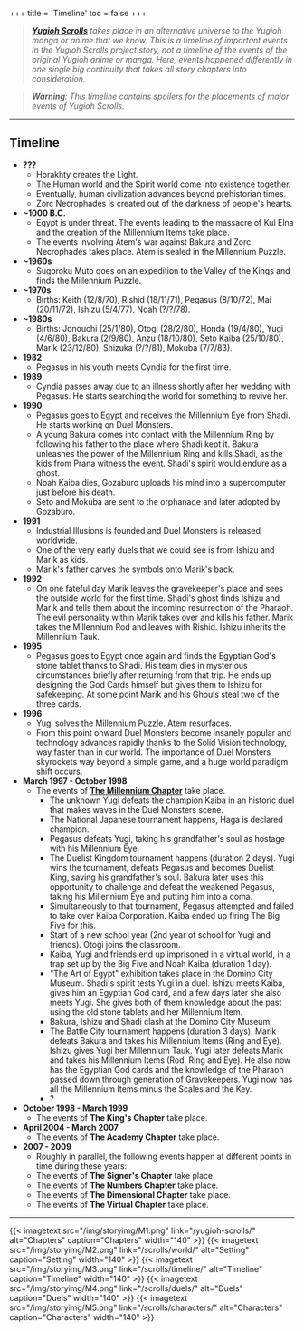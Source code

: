 +++
title = 'Timeline'
toc = false
+++

>_**[Yugioh Scrolls](/yugioh-scrolls)** takes place in an alternative universe to the Yugioh manga or anime that we know. This is a timeline of important events in the Yugioh Scrolls project story, not a timeline of the events of the original Yugioh anime or manga. Here, events happened differently in one single big continuity that takes all story chapters into consideration._

> _**Warning**: This timeline contains spoilers for the placements of major events of Yugioh Scrolls._

---

## Timeline

* **???**
    * Horakhty creates the Light.
    * The Human world and the Spirit world come into existence together.
    * Eventually, human civilization advances beyond prehistorian times.
    * Zorc Necrophades is created out of the darkness of people's hearts.
* **~1000 B.C.**
    * Egypt is under threat. The events leading to the massacre of Kul Elna and the creation of the Millennium Items take place.
    * The events involving Atem's war against Bakura and Zorc Necrophades takes place. Atem is sealed in the Millennium Puzzle.
* **~1960s**
    * Sugoroku Muto goes on an expedition to the Valley of the Kings and finds the Millennium Puzzle.
* **~1970s**
    * Births: Keith (12/8/70), Rishid (18/11/71), Pegasus (8/10/72), Mai (20/11/72), Ishizu (5/4/77), Noah (?/?/78).
* **~1980s**
    * Births: Jonouchi (25/1/80), Otogi (28/2/80), Honda (19/4/80), Yugi (4/6/80), Bakura (2/9/80), Anzu (18/10/80), Seto Kaiba (25/10/80), Marik (23/12/80), Shizuka (?/?/81), Mokuba (7/7/83).
* **1982**
    * Pegasus in his youth meets Cyndia for the first time.
* **1989**
    * Cyndia passes away due to an illness shortly after her wedding with Pegasus. He starts searching the world for something to revive her.
* **1990**
    * Pegasus goes to Egypt and receives the Millennium Eye from Shadi. He starts working on Duel Monsters.
    * A young Bakura comes into contact with the Millennium Ring by following his father to the place where Shadi kept it. Bakura unleashes the power of the Millennium Ring and kills Shadi, as the kids from Prana witness the event. Shadi's spirit would endure as a ghost.
    * Noah Kaiba dies, Gozaburo uploads his mind into a supercomputer just before his death.
    * Seto and Mokuba are sent to the orphanage and later adopted by Gozaburo.
* **1991**
    * Industrial Illusions is founded and Duel Monsters is released worldwide.
    * One of the very early duels that we could see is from Ishizu and Marik as kids.
    * Marik's father carves the symbols onto Marik's back.
* **1992**
    * On one fateful day Marik leaves the gravekeeper's place and sees the outside world for the first time. Shadi's ghost finds Ishizu and Marik and tells them about the incoming resurrection of the Pharaoh. The evil personality within Marik takes over and kills his father. Marik takes the Millennium Rod and leaves with Rishid. Ishizu inherits the Millennium Tauk.
* **1995**
    * Pegasus goes to Egypt once again and finds the Egyptian God's stone tablet thanks to Shadi. His team dies in mysterious circumstances briefly after returning from that trip. He ends up designing the God Cards himself but gives them to Ishizu for safekeeping. At some point Marik and his Ghouls steal two of the three cards.
* **1996**
    * Yugi solves the Millennium Puzzle. Atem resurfaces.
    * From this point onward Duel Monsters become insanely popular and technology advances rapidly thanks to the Solid Vision technology, way faster than in our world. The importance of Duel Monsters skyrockets way beyond a simple game, and a huge world paradigm shift occurs.
* **March 1997 - October 1998**
    * The events of **[The Millennium Chapter](/yugioh-scrolls/#the-millennium-chapter)** take place.
        * The unknown Yugi defeats the champion Kaiba in an historic duel that makes waves in the Duel Monsters scene.
        * The National Japanese tournament happens, Haga is declared champion.
        * Pegasus defeats Yugi, taking his grandfather's soul as hostage with his Millennium Eye.
        * The Duelist Kingdom tournament happens (duration 2 days). Yugi wins the tournament, defeats Pegasus and becomes Duelist King, saving his grandfather's soul. Bakura later uses this opportunity to challenge and defeat the weakened Pegasus, taking his Millennium Eye and putting him into a coma.
        * Simultaneously to that tournament, Pegasus attempted and failed to take over Kaiba Corporation. Kaiba ended up firing The Big Five for this.
        * Start of a new school year (2nd year of school for Yugi and friends). Otogi joins the classroom.
        * Kaiba, Yugi and friends end up imprisoned in a virtual world, in a trap set up by the Big Five and Noah Kaiba (duration 1 day).
        * "The Art of Egypt" exhibition takes place in the Domino City Museum. Shadi's spirit tests Yugi in a duel. Ishizu meets Kaiba, gives him an Egyptian God card, and a few days later she also meets Yugi. She gives both of them knowledge about the past using the old stone tablets and her Millennium Item.
        * Bakura, Ishizu and Shadi clash at the Domino City Museum.
        * The Battle City tournament happens (duration 3 days). Marik defeats Bakura and takes his Millennium Items (Ring and Eye). Ishizu gives Yugi her Millennium Tauk. Yugi later defeats Marik and takes his Millennium Items (Rod, Ring and Eye). He also now has the Egyptian God cards and the knowledge of the Pharaoh passed down through generation of Gravekeepers. Yugi now has all the Millennium Items minus the Scales and the Key. 
        * ?
* **October 1998 - March 1999**
    * The events of **The King's Chapter** take place.
* **April 2004 - March 2007**
    * The events of **The Academy Chapter** take place.
* **2007 - 2009**
    * Roughly in parallel, the following events happen at different points in time during these years:
    * The events of **The Signer's Chapter** take place.
    * The events of **The Numbers Chapter** take place.
    * The events of **The Dimensional Chapter** take place.
    * The events of **The Virtual Chapter** take place.

---

<div style="display: flex; justify-content: center; gap: 5px;">
{{< imagetext src="/img/storyimg/M1.png" link="/yugioh-scrolls/" alt="Chapters" caption="Chapters" width="140" >}}
{{< imagetext src="/img/storyimg/M2.png" link="/scrolls/world/" alt="Setting" caption="Setting" width="140" >}}
{{< imagetext src="/img/storyimg/M3.png" link="/scrolls/timeline/" alt="Timeline" caption="Timeline" width="140" >}}
{{< imagetext src="/img/storyimg/M4.png" link="/scrolls/duels/" alt="Duels" caption="Duels" width="140" >}}
{{< imagetext src="/img/storyimg/M5.png" link="/scrolls/characters/" alt="Characters" caption="Characters" width="140" >}}
</div>

